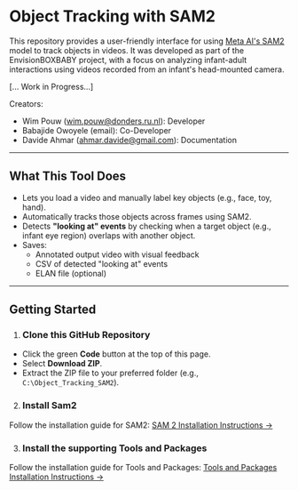 # Object Tracking with SAM2

This repository provides a user-friendly interface for using [Meta AI's SAM2](https://github.com/facebookresearch/sam2) model to track objects in videos. It was developed as part of the EnvisionBOXBABY project, with a focus on analyzing infant-adult interactions using videos recorded from an infant's head-mounted camera.

[... Work in Progress...]

Creators:
- Wim Pouw (wim.pouw@donders.ru.nl): Developer
- Babajide Owoyele (email): Co-Developer
- Davide Ahmar (ahmar.davide@gmail.com): Documentation
---

##  What This Tool Does

- Lets you load a video and manually label key objects (e.g., face, toy, hand).
- Automatically tracks those objects across frames using SAM2.
- Detects **"looking at" events** by checking when a target object (e.g., infant eye region) overlaps with another object.
- Saves:
  - Annotated output video with visual feedback
  - CSV of detected "looking at" events
  - ELAN file (optional)

---

## Getting Started

1. ### Clone this GitHub Repository
  - Click the green **Code** button at the top of this page.
  - Select **Download ZIP**.
  - Extract the ZIP file to your preferred folder (e.g., `C:\Object_Tracking_SAM2`).

2. ### Install Sam2 
Follow the installation guide for SAM2: [SAM 2 Installation Instructions →](docs/installation_SAM2.md)

3. ### Install the supporting Tools and Packages 
Follow the installation guide for Tools and Packages: [Tools and Packages Installation Instructions →](docs/installation_tools_packages.md)
